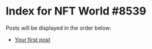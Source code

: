 # Index for NFT World #8539
Posts will be displayed in the order below:

- [Your first post](./001-first.md)

